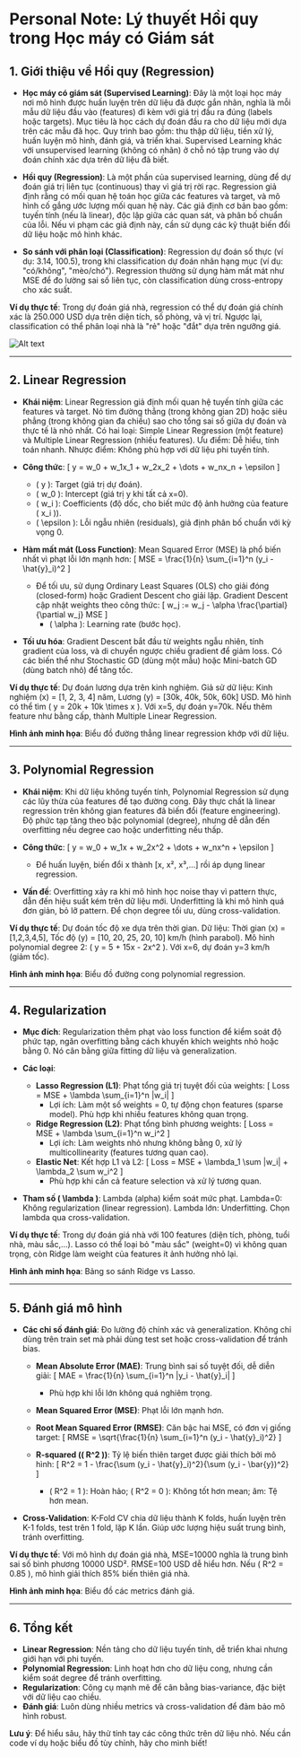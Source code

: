 # Personal Note: Lý thuyết Hồi quy trong Học máy có Giám sát 


## 1. Giới thiệu về Hồi quy (Regression)
- **Học máy có giám sát (Supervised Learning)**: Đây là một loại học máy nơi mô hình được huấn luyện trên dữ liệu đã được gắn nhãn, nghĩa là mỗi mẫu dữ liệu đầu vào (features) đi kèm với giá trị đầu ra đúng (labels hoặc targets). Mục tiêu là học cách dự đoán đầu ra cho dữ liệu mới dựa trên các mẫu đã học. Quy trình bao gồm: thu thập dữ liệu, tiền xử lý, huấn luyện mô hình, đánh giá, và triển khai. Supervised Learning khác với unsupervised learning (không có nhãn) ở chỗ nó tập trung vào dự đoán chính xác dựa trên dữ liệu đã biết.
  
- **Hồi quy (Regression)**: Là một phần của supervised learning, dùng để dự đoán giá trị liên tục (continuous) thay vì giá trị rời rạc. Regression giả định rằng có mối quan hệ toán học giữa các features và target, và mô hình cố gắng ước lượng mối quan hệ này. Các giả định cơ bản bao gồm: tuyến tính (nếu là linear), độc lập giữa các quan sát, và phân bố chuẩn của lỗi. Nếu vi phạm các giả định này, cần sử dụng các kỹ thuật biến đổi dữ liệu hoặc mô hình khác.

- **So sánh với phân loại (Classification)**: Regression dự đoán số thực (ví dụ: 3.14, 100.5), trong khi classification dự đoán nhãn hạng mục (ví dụ: "có/không", "mèo/chó"). Regression thường sử dụng hàm mất mát như MSE để đo lường sai số liên tục, còn classification dùng cross-entropy cho xác suất.

**Ví dụ thực tế**: Trong dự đoán giá nhà, regression có thể dự đoán giá chính xác là 250.000 USD dựa trên diện tích, số phòng, và vị trí. Ngược lại, classification có thể phân loại nhà là "rẻ" hoặc "đắt" dựa trên ngưỡng giá.

![Alt text](https://www.simplilearn.com/ice9/free_resources_article_thumb/Regression_vs_Classification.jpg)

---




## 2. Linear Regression
- **Khái niệm**: Linear Regression giả định mối quan hệ tuyến tính giữa các features và target. Nó tìm đường thẳng (trong không gian 2D) hoặc siêu phẳng (trong không gian đa chiều) sao cho tổng sai số giữa dự đoán và thực tế là nhỏ nhất. Có hai loại: Simple Linear Regression (một feature) và Multiple Linear Regression (nhiều features). Ưu điểm: Dễ hiểu, tính toán nhanh. Nhược điểm: Không phù hợp với dữ liệu phi tuyến tính.

- **Công thức**:
  \[
  y = w_0 + w_1x_1 + w_2x_2 + \dots + w_nx_n + \epsilon
  \]
  - \( y \): Target (giá trị dự đoán).
  - \( w_0 \): Intercept (giá trị y khi tất cả x=0).
  - \( w_i \): Coefficients (độ dốc, cho biết mức độ ảnh hưởng của feature \( x_i \)).
  - \( \epsilon \): Lỗi ngẫu nhiên (residuals), giả định phân bố chuẩn với kỳ vọng 0.

- **Hàm mất mát (Loss Function)**: Mean Squared Error (MSE) là phổ biến nhất vì phạt lỗi lớn mạnh hơn:
  \[
  MSE = \frac{1}{n} \sum_{i=1}^n (y_i - \hat{y}_i)^2
  \]
  - Để tối ưu, sử dụng Ordinary Least Squares (OLS) cho giải đóng (closed-form) hoặc Gradient Descent cho giải lặp. Gradient Descent cập nhật weights theo công thức:
    \[
    w_j := w_j - \alpha \frac{\partial}{\partial w_j} MSE
    \]
    - \( \alpha \): Learning rate (bước học).

- **Tối ưu hóa**: Gradient Descent bắt đầu từ weights ngẫu nhiên, tính gradient của loss, và di chuyển ngược chiều gradient để giảm loss. Có các biến thể như Stochastic GD (dùng một mẫu) hoặc Mini-batch GD (dùng batch nhỏ) để tăng tốc.

**Ví dụ thực tế**: Dự đoán lương dựa trên kinh nghiệm. Giả sử dữ liệu: Kinh nghiệm (x) = [1, 2, 3, 4] năm, Lương (y) = [30k, 40k, 50k, 60k] USD. Mô hình có thể tìm \( y = 20k + 10k \times x \). Với x=5, dự đoán y=70k. Nếu thêm feature như bằng cấp, thành Multiple Linear Regression.

**Hình ảnh minh họa**: Biểu đồ đường thẳng linear regression khớp với dữ liệu.

---




## 3. Polynomial Regression
- **Khái niệm**: Khi dữ liệu không tuyến tính, Polynomial Regression sử dụng các lũy thừa của features để tạo đường cong. Đây thực chất là linear regression trên không gian features đã biến đổi (feature engineering). Độ phức tạp tăng theo bậc polynomial (degree), nhưng dễ dẫn đến overfitting nếu degree cao hoặc underfitting nếu thấp.

- **Công thức**:
  \[
  y = w_0 + w_1x + w_2x^2 + \dots + w_nx^n + \epsilon
  \]
  - Để huấn luyện, biến đổi x thành [x, x², x³,...] rồi áp dụng linear regression.

- **Vấn đề**: Overfitting xảy ra khi mô hình học noise thay vì pattern thực, dẫn đến hiệu suất kém trên dữ liệu mới. Underfitting là khi mô hình quá đơn giản, bỏ lỡ pattern. Để chọn degree tối ưu, dùng cross-validation.

**Ví dụ thực tế**: Dự đoán tốc độ xe dựa trên thời gian. Dữ liệu: Thời gian (x) = [1,2,3,4,5], Tốc độ (y) = [10, 20, 25, 20, 10] km/h (hình parabol). Mô hình polynomial degree 2: \( y = 5 + 15x - 2x^2 \). Với x=6, dự đoán y=3 km/h (giảm tốc).

**Hình ảnh minh họa**: Biểu đồ đường cong polynomial regression.

---




## 4. Regularization
- **Mục đích**: Regularization thêm phạt vào loss function để kiểm soát độ phức tạp, ngăn overfitting bằng cách khuyến khích weights nhỏ hoặc bằng 0. Nó cân bằng giữa fitting dữ liệu và generalization.

- **Các loại**:
  - **Lasso Regression (L1)**: Phạt tổng giá trị tuyệt đối của weights:
    \[
    Loss = MSE + \lambda \sum_{i=1}^n |w_i|
    \]
    - Lợi ích: Làm một số weights = 0, tự động chọn features (sparse model). Phù hợp khi nhiều features không quan trọng.
  - **Ridge Regression (L2)**: Phạt tổng bình phương weights:
    \[
    Loss = MSE + \lambda \sum_{i=1}^n w_i^2
    \]
    - Lợi ích: Làm weights nhỏ nhưng không bằng 0, xử lý multicollinearity (features tương quan cao).
  - **Elastic Net**: Kết hợp L1 và L2:
    \[
    Loss = MSE + \lambda_1 \sum |w_i| + \lambda_2 \sum w_i^2
    \]
    - Phù hợp khi cần cả feature selection và xử lý tương quan.

- **Tham số \( \lambda \)**: Lambda (alpha) kiểm soát mức phạt. Lambda=0: Không regularization (linear regression). Lambda lớn: Underfitting. Chọn lambda qua cross-validation.

**Ví dụ thực tế**: Trong dự đoán giá nhà với 100 features (diện tích, phòng, tuổi nhà, màu sắc,...). Lasso có thể loại bỏ "màu sắc" (weight=0) vì không quan trọng, còn Ridge làm weight của features ít ảnh hưởng nhỏ lại.

**Hình ảnh minh họa**: Bảng so sánh Ridge vs Lasso.

---




## 5. Đánh giá mô hình
- **Các chỉ số đánh giá**: Đo lường độ chính xác và generalization. Không chỉ dùng trên train set mà phải dùng test set hoặc cross-validation để tránh bias.

  - **Mean Absolute Error (MAE)**: Trung bình sai số tuyệt đối, dễ diễn giải:
    \[
    MAE = \frac{1}{n} \sum_{i=1}^n |y_i - \hat{y}_i|
    \]
    - Phù hợp khi lỗi lớn không quá nghiêm trọng.

  - **Mean Squared Error (MSE)**: Phạt lỗi lớn mạnh hơn.

  - **Root Mean Squared Error (RMSE)**: Căn bậc hai MSE, có đơn vị giống target:
    \[
    RMSE = \sqrt{\frac{1}{n} \sum_{i=1}^n (y_i - \hat{y}_i)^2}
    \]

  - **R-squared (\( R^2 \))**: Tỷ lệ biến thiên target được giải thích bởi mô hình:
    \[
    R^2 = 1 - \frac{\sum (y_i - \hat{y}_i)^2}{\sum (y_i - \bar{y})^2}
    \]
    - \( R^2 = 1 \): Hoàn hảo; \( R^2 = 0 \): Không tốt hơn mean; âm: Tệ hơn mean.

- **Cross-Validation**: K-Fold CV chia dữ liệu thành K folds, huấn luyện trên K-1 folds, test trên 1 fold, lặp K lần. Giúp ước lượng hiệu suất trung bình, tránh overfitting.

**Ví dụ thực tế**: Với mô hình dự đoán giá nhà, MSE=10000 nghĩa là trung bình sai số bình phương 10000 USD². RMSE=100 USD dễ hiểu hơn. Nếu \( R^2 = 0.85 \), mô hình giải thích 85% biến thiên giá nhà.

**Hình ảnh minh họa**: Biểu đồ các metrics đánh giá.

---

## 6. Tổng kết
- **Linear Regression**: Nền tảng cho dữ liệu tuyến tính, dễ triển khai nhưng giới hạn với phi tuyến.
- **Polynomial Regression**: Linh hoạt hơn cho dữ liệu cong, nhưng cần kiểm soát degree để tránh overfitting.
- **Regularization**: Công cụ mạnh mẽ để cân bằng bias-variance, đặc biệt với dữ liệu cao chiều.
- **Đánh giá**: Luôn dùng nhiều metrics và cross-validation để đảm bảo mô hình robust.

**Lưu ý**: Để hiểu sâu, hãy thử tính tay các công thức trên dữ liệu nhỏ. Nếu cần code ví dụ hoặc biểu đồ tùy chỉnh, hãy cho mình biết!
